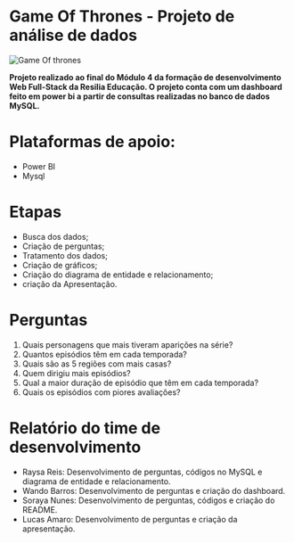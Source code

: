 # Game Of Thrones - Projeto de análise de dados
![Game Of thrones](https://user-images.githubusercontent.com/113200413/213538687-ea4002c2-608c-4982-ad57-b1c7d3602a15.png)

**Projeto realizado ao final do Módulo 4 da formação de desenvolvimento Web Full-Stack da Resilia Educação. O projeto conta com um dashboard feito em power bi a partir de consultas realizadas no banco de dados MySQL.**

# Plataformas de apoio:

<ul>
<li>Power BI </li>
<li>Mysql </li>
</ul>

# Etapas
<ul>
<li>Busca dos dados; </li>
<li>Criação de perguntas;</li>
<li>Tratamento dos dados;</li>
<li>Criação de gráficos;</li>
<li>Criação do diagrama de entidade e relacionamento;</li>
<li>criação da Apresentação.</li>
</ul>

# Perguntas
<ol>
  <li>Quais personagens que mais tiveram aparições na série?</li>
  <li>Quantos episódios têm em cada temporada?</li>
  <li>Quais são as 5 regiões com mais casas?</li>
  <li>Quem dirigiu mais episódios?</li>
  <li>Qual a maior duração de episódio que têm em cada temporada?</li>
  <li>Quais os episódios com piores avaliações?</li>
</ol>

# Relatório do time de desenvolvimento
<ul>
<li>Raysa Reis: Desenvolvimento de perguntas, códigos no MySQL e diagrama de entidade e relacionamento.  </li>
<li>Wando Barros: Desenvolvimento de perguntas e criação do dashboard.</li>
<li>Soraya Nunes: Desenvolvimento de perguntas, códigos e criação do README.</li>
<li>Lucas Amaro: Desenvolvimento de perguntas e criação da apresentação.</li>
</ul>

